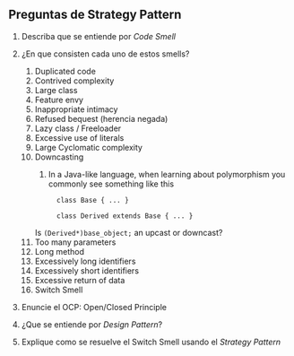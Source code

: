 ## Preguntas de Strategy Pattern

1. Describa que se entiende por *Code Smell*
2. ¿En que consisten cada uno de estos smells?

    1. Duplicated code 
    2. Contrived complexity 
    2. Large class 
    2. Feature envy 
    2. Inappropriate intimacy 
    2. Refused bequest (herencia negada) 
    2. Lazy class / Freeloader 
    2. Excessive use of literals 
    2. Large Cyclomatic complexity 
    2. Downcasting 
        1. In a Java-like language, when learning about polymorphism you commonly see something like this
    
                 class Base { ... }

                 class Derived extends Base { ... }
        Is `(Derived*)base_object;` an upcast or downcast?
    2. Too many parameters 
    2. Long method 
    2. Excessively long identifiers 
    2. Excessively short identifiers 
    2. Excessive return of data 
    2. Switch Smell
3. Enuncie el OCP: Open/Closed Principle
4. ¿Que se entiende por *Design Pattern*?
5. Explique como se resuelve el Switch Smell usando el *Strategy Pattern*


